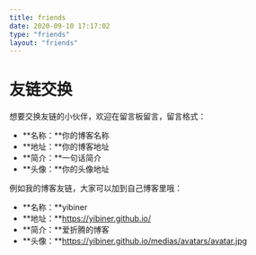 ```yaml
---
title: friends
date: 2020-09-10 17:17:02
type: "friends"
layout: "friends"
---
```


# 友链交换
想要交换友链的小伙伴，欢迎在留言板留言，留言格式：
* **名称：**你的博客名称
* **地址：**你的博客地址
* **简介：**一句话简介
* **头像：**你的头像地址

例如我的博客友链，大家可以加到自己博客里哦：
* **名称：**yibiner
* **地址：**https://yibiner.github.io/
* **简介：**爱折腾的博客
* **头像：**https://yibiner.github.io/medias/avatars/avatar.jpg
